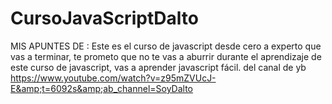 # CursoJavaScriptDalto
MIS APUNTES DE : Este es el curso de javascript desde cero a experto que vas a terminar, te prometo que no te vas a aburrir durante el aprendizaje de este curso de javascript, vas a aprender javascript fácil. del canal de yb https://www.youtube.com/watch?v=z95mZVUcJ-E&amp;t=6092s&amp;ab_channel=SoyDalto


<!-- Consolas, 'Courier New', monospace  es el fontFamily defaul de VSC-->